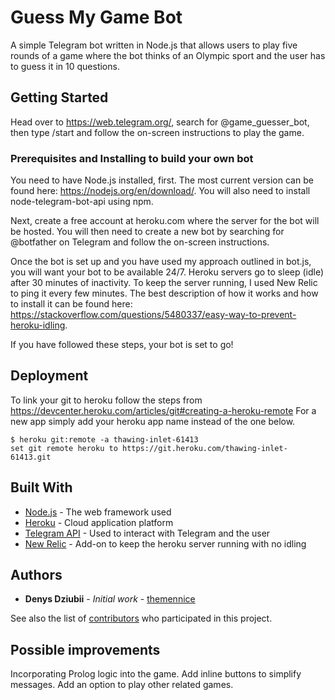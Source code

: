# Guess My Game Bot

A simple Telegram bot written in Node.js that allows users to play five rounds of a game where the bot thinks of an Olympic sport and the user has to guess it in 10 questions. 

## Getting Started

Head over to https://web.telegram.org/, search for @game_guesser_bot, then type /start and follow the on-screen instructions to play the game.

### Prerequisites and Installing to build your own bot

You need to have Node.js installed, first. The most current version can be found here: https://nodejs.org/en/download/.
You will also need to install node-telegram-bot-api using npm.

Next, create a free account at heroku.com where the server for the bot will be hosted.
You will then need to create a new bot by searching for @botfather on Telegram and follow the on-screen instructions.

Once the bot is set up and you have used my approach outlined in bot.js, you will want your bot to be available 24/7.
Heroku servers go to sleep (idle) after 30 minutes of inactivity. To keep the server running, I used New Relic to ping it every few minutes.
The best description of how it works and how to install it can be found here: https://stackoverflow.com/questions/5480337/easy-way-to-prevent-heroku-idling.

If you have followed these steps, your bot is set to go!

## Deployment

To link your git to heroku follow the steps from https://devcenter.heroku.com/articles/git#creating-a-heroku-remote
For a new app simply add your heroku app name instead of the one below.
```
$ heroku git:remote -a thawing-inlet-61413
set git remote heroku to https://git.heroku.com/thawing-inlet-61413.git

```
## Built With

* [Node.js](https://nodejs.org/en/about/) - The web framework used
* [Heroku](https://www.heroku.com/) - Cloud application platform
* [Telegram API](https://github.com/yagop/node-telegram-bot-api) - Used to interact with Telegram and the user
* [New Relic](https://elements.heroku.com/addons/newrelic) - Add-on to keep the heroku server running with no idling

## Authors

* **Denys Dziubii** - *Initial work* - [themennice](https://github.com/themennice)

See also the list of [contributors](https://github.com/themennice/game-guesser-telegram-bot/contributors) who participated in this project.

## Possible improvements

Incorporating Prolog logic into the game.
Add inline buttons to simplify messages.
Add an option to play other related games.
